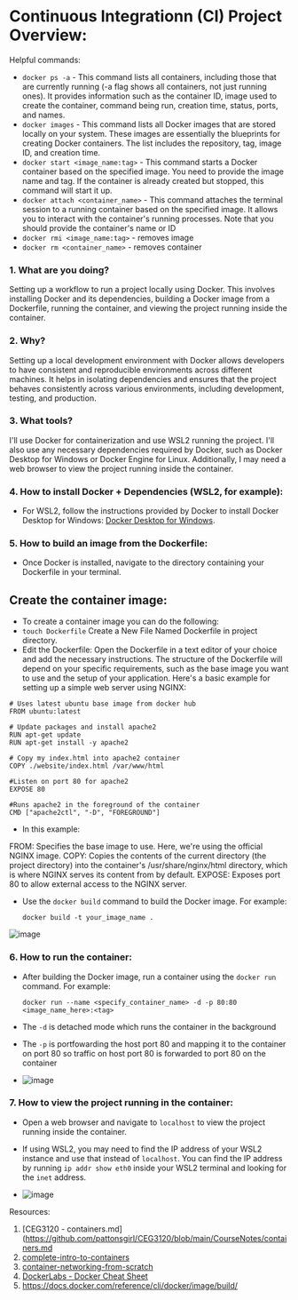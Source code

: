 # Continuous Integrationn (CI) Project Overview:

Helpful commands:
- `docker ps -a` - This command lists all containers, including those that are currently running (-a flag shows all containers, not just running ones). It provides information such as the container ID, image used to create the container, command being run, creation time, status, ports, and names.
- `docker images` - This command lists all Docker images that are stored locally on your system. These images are essentially the blueprints for creating Docker containers. The list includes the repository, tag, image ID, and creation time.
- `docker start <image_name:tag>` - This command starts a Docker container based on the specified image. You need to provide the image name and tag. If the container is already created but stopped, this command will start it up.
- `docker attach <container_name>` - This command attaches the terminal session to a running container based on the specified image. It allows you to interact with the container's running processes. Note that you should provide the container's name or ID
- `docker rmi <image_name:tag>` - removes image
- `docker rm <container_name>` - removes container

### 1. What are you doing?

Setting up a workflow to run a project locally using Docker. This involves installing Docker and its dependencies, building a Docker image from a Dockerfile, running the container, and viewing the project running inside the container.

### 2. Why?

Setting up a local development environment with Docker allows developers to have consistent and reproducible environments across different machines. It helps in isolating dependencies and ensures that the project behaves consistently across various environments, including development, testing, and production.

### 3. What tools?

I'll use Docker for containerization and use WSL2 running the project. I'll also use any necessary dependencies required by Docker, such as Docker Desktop for Windows or Docker Engine for Linux. Additionally, I may need a web browser to view the project running inside the container.

### 4. How to install Docker + Dependencies (WSL2, for example):

- For WSL2, follow the instructions provided by Docker to install Docker Desktop for Windows: [Docker Desktop for Windows](https://docs.docker.com/desktop/install/).

### 5. How to build an image from the Dockerfile:

- Once Docker is installed, navigate to the directory containing your Dockerfile in your terminal.

## Create the container image:
- To create a container image you can do the following:
- `touch Dockerfile` Create a New File Named Dockerfile in project directory.
- Edit the Dockerfile: Open the Dockerfile in a text editor of your choice and add the necessary instructions. The structure of the Dockerfile will depend on your specific requirements, such as the base image you want to use and the setup of your application. Here's a basic example for setting up a simple web server using NGINX:
```
# Uses latest ubuntu base image from docker hub
FROM ubuntu:latest

# Update packages and install apache2
RUN apt-get update
RUN apt-get install -y apache2

# Copy my index.html into apache2 container
COPY ./website/index.html /var/www/html

#Listen on port 80 for apache2
EXPOSE 80

#Runs apache2 in the foreground of the container
CMD ["apache2ctl", "-D", "FOREGROUND"]

```
- In this example:

FROM: Specifies the base image to use. Here, we're using the official NGINX image.
COPY: Copies the contents of the current directory (the project directory) into the container's /usr/share/nginx/html directory, which is where NGINX serves its content from by default.
EXPOSE: Exposes port 80 to allow external access to the NGINX server.
- Use the `docker build` command to build the Docker image. For example:
  ```
  docker build -t your_image_name .
  ```
![image](https://github.com/WSU-kduncan/s24cicd-MuhammedAbu/assets/112053604/f802048b-9017-4b80-b10e-3d6a4cf57e67)

### 6. How to run the container:

- After building the Docker image, run a container using the `docker run` command. For example:
  ```
  docker run --name <specify_container_name> -d -p 80:80 <image_name_here>:<tag>

  ```
* The `-d` is detached mode which runs the container in the background
* The `-p` is portfowarding the host port 80 and mapping it to the container on port 80 so traffic on host port 80 is forwarded to port 80 on the container

* ![image](https://github.com/WSU-kduncan/s24cicd-MuhammedAbu/assets/112053604/9aedb005-026d-4e72-9a58-4506db3732d1)



### 7. How to view the project running in the container:

- Open a web browser and navigate to `localhost` to view the project running inside the container.
- If using WSL2, you may need to find the IP address of your WSL2 instance and use that instead of `localhost`. You can find the IP address by running `ip addr show eth0` inside your WSL2 terminal and looking for the `inet` address.

- ![image](https://github.com/WSU-kduncan/s24cicd-MuhammedAbu/assets/112053604/95a2e0cb-5860-4214-9e76-8e01de2e6035)


Resources:
1. [CEG3120 - containers.md](https://github.com/pattonsgirl/CEG3120/blob/main/CourseNotes/containers.md
2. [complete-intro-to-containers](https://btholt.github.io/complete-intro-to-containers/)
3. [container-networking-from-scratch](https://labs.iximiuz.com/tutorials/container-networking-from-scratch)
4. [DockerLabs - Docker Cheat Sheet](https://labs.iximiuz.com/tutorials/container-networking-from-scratch)
5. https://docs.docker.com/reference/cli/docker/image/build/


